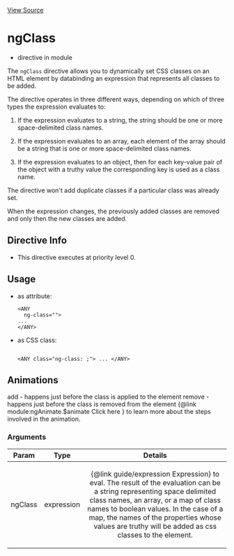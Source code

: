 

[View Source](http://github.com///tree/master/#L18459)



# ngClass



* directive in module []()






The `ngClass` directive allows you to dynamically set CSS classes on an HTML element by databinding
an expression that represents all classes to be added.

The directive operates in three different ways, depending on which of three types the expression
evaluates to:

1. If the expression evaluates to a string, the string should be one or more space-delimited class
names.

2. If the expression evaluates to an array, each element of the array should be a string that is
one or more space-delimited class names.

3. If the expression evaluates to an object, then for each key-value pair of the
object with a truthy value the corresponding key is used as a class name.

The directive won't add duplicate classes if a particular class was already set.

When the expression changes, the previously added classes are removed and only then the
new classes are added.








## Directive Info


* This directive executes at priority level 0.


## Usage



* as attribute:
    ```
    <ANY
      ng-class="">
    ...
    </ANY>
    ```
* as CSS class:
    ```
    
    <ANY class="ng-class: ;"> ... </ANY>
    ```



## Animations
add - happens just before the class is applied to the element
remove - happens just before the class is removed from the element
{@link module:ngAnimate.$animate Click here } to learn more about the steps involved in the animation.

### Arguments

| Param | Type | Details |
| :--: | :--: | :--: |
| ngClass | expression | <p>{@link guide/expression Expression} to eval. The result of the evaluation can be a string representing space delimited class names, an array, or a map of class names to boolean values. In the case of a map, the names of the properties whose values are truthy will be added as css classes to the element.</p>  |




